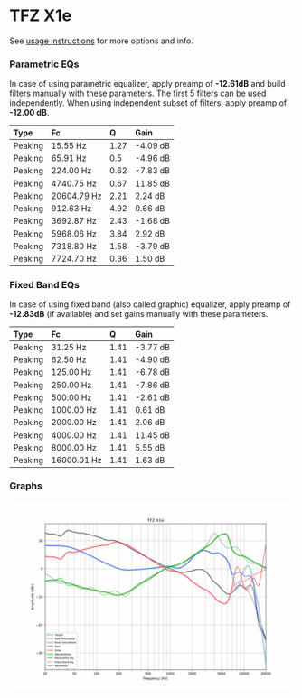 # TFZ X1e
See [usage instructions](https://github.com/jaakkopasanen/AutoEq#usage) for more options and info.

### Parametric EQs
In case of using parametric equalizer, apply preamp of **-12.61dB** and build filters manually
with these parameters. The first 5 filters can be used independently.
When using independent subset of filters, apply preamp of **-12.00 dB**.

| Type    | Fc          |    Q | Gain     |
|:--------|:------------|:-----|:---------|
| Peaking | 15.55 Hz    | 1.27 | -4.09 dB |
| Peaking | 65.91 Hz    | 0.5  | -4.96 dB |
| Peaking | 224.00 Hz   | 0.62 | -7.83 dB |
| Peaking | 4740.75 Hz  | 0.67 | 11.85 dB |
| Peaking | 20604.79 Hz | 2.21 | 2.24 dB  |
| Peaking | 912.63 Hz   | 4.92 | 0.66 dB  |
| Peaking | 3692.87 Hz  | 2.43 | -1.68 dB |
| Peaking | 5968.06 Hz  | 3.84 | 2.92 dB  |
| Peaking | 7318.80 Hz  | 1.58 | -3.79 dB |
| Peaking | 7724.70 Hz  | 0.36 | 1.50 dB  |

### Fixed Band EQs
In case of using fixed band (also called graphic) equalizer, apply preamp of **-12.83dB**
(if available) and set gains manually with these parameters.

| Type    | Fc          |    Q | Gain     |
|:--------|:------------|:-----|:---------|
| Peaking | 31.25 Hz    | 1.41 | -3.77 dB |
| Peaking | 62.50 Hz    | 1.41 | -4.90 dB |
| Peaking | 125.00 Hz   | 1.41 | -6.78 dB |
| Peaking | 250.00 Hz   | 1.41 | -7.86 dB |
| Peaking | 500.00 Hz   | 1.41 | -2.61 dB |
| Peaking | 1000.00 Hz  | 1.41 | 0.61 dB  |
| Peaking | 2000.00 Hz  | 1.41 | 2.06 dB  |
| Peaking | 4000.00 Hz  | 1.41 | 11.45 dB |
| Peaking | 8000.00 Hz  | 1.41 | 5.55 dB  |
| Peaking | 16000.01 Hz | 1.41 | 1.63 dB  |

### Graphs
![](./TFZ%20X1e.png)